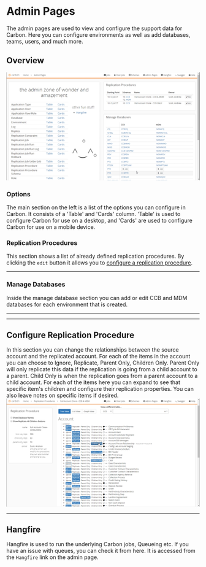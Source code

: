 # Admin Pages
The admin pages are used to view and configure the support data for Carbon. Here you can configure environments as well as add databases, teams, users, and much more.

## Overview
<img alt="Trellis-Logo" src="Media/Admin-Page.png">

### Options
The main section on the left is a list of the options you can configure in Carbon. It consists of a 'Table' and 'Cards' column. 'Table' is used to configure Carbon for use on a desktop, and 'Cards' are used to configure Carbon for use on a mobile device.

### Replication Procedures
This section shows a list of already defined replication procedures. By clicking the `edit` button it allows you to [configure a replication procedure](#Configure-Replication-Procedure).

---
### Manage Databases
Inside the  manage database section you can add or edit CCB and MDM databases for each environment that is created.

---
---
## Configure Replication Procedure
In this section you can change the relationships between the source account and the replicated account. For each of the items in the account you can choose to Ignore, Replicate, Parent Only, Children Only. Parent Only will only replicate this data if the replication is going from a child account to a parent. Child Only is when the replication goes from a parent account to a child account.
For each of the items here you can expand to see that specific item's children and configure their replication properties. You can also leave notes on specific items if desired. 
<img src="Media/Replication-Procedure-Configuration.png">

---
## Hangfire
Hangfire is used to run the underlying Carbon jobs, Queueing etc. If you have an issue with queues, you can check it from here. It is accessed from the `Hangfire` link on the admin page.
